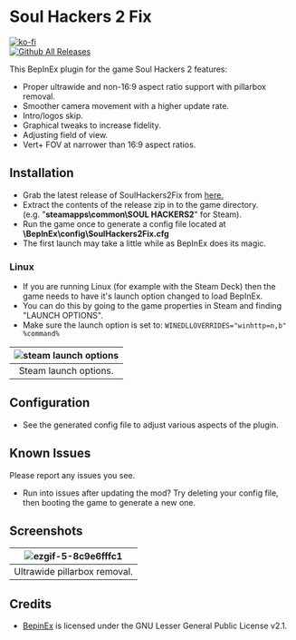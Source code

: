 # Soul Hackers 2 Fix
[![ko-fi](https://ko-fi.com/img/githubbutton_sm.svg)](https://ko-fi.com/W7W01UAI9)</br>
[![Github All Releases](https://img.shields.io/github/downloads/Lyall/SoulHackers2Fix/total.svg)](https://github.com/Lyall/SoulHackers2Fix/releases)

This BepInEx plugin for the game Soul Hackers 2 features:
- Proper ultrawide and non-16:9 aspect ratio support with pillarbox removal.
- Smoother camera movement with a higher update rate.
- Intro/logos skip.
- Graphical tweaks to increase fidelity.
- Adjusting field of view.
- Vert+ FOV at narrower than 16:9 aspect ratios.

## Installation
- Grab the latest release of SoulHackers2Fix from [here.](https://github.com/Lyall/SoulHackers2Fix/releases)
- Extract the contents of the release zip in to the game directory.<br />(e.g. "**steamapps\common\SOUL HACKERS2**" for Steam).
- Run the game once to generate a config file located at **<GameDirectory>\BepInEx\config\SoulHackers2Fix.cfg**
- The first launch may take a little while as BepInEx does its magic.

### Linux
- If you are running Linux (for example with the Steam Deck) then the game needs to have it's launch option changed to load BepInEx.
- You can do this by going to the game properties in Steam and finding "LAUNCH OPTIONS".
- Make sure the launch option is set to: ```WINEDLLOVERRIDES="winhttp=n,b" %command%```

| ![steam launch options](https://user-images.githubusercontent.com/695941/179568974-6697bfcf-b67d-441c-9707-88cd3c72a104.jpeg) |
|:--:|
| Steam launch options. |

## Configuration
- See the generated config file to adjust various aspects of the plugin.

## Known Issues
Please report any issues you see.

- Run into issues after updating the mod? Try deleting your config file, then booting the game to generate a new one.

## Screenshots
| ![ezgif-5-8c9e6fffc1](https://user-images.githubusercontent.com/695941/186994307-31006ada-6571-4b27-adf8-f87d838d4d60.gif) |
|:--:|
| Ultrawide pillarbox removal. | 

## Credits
- [BepinEx](https://github.com/BepInEx/BepInEx) is licensed under the GNU Lesser General Public License v2.1.
